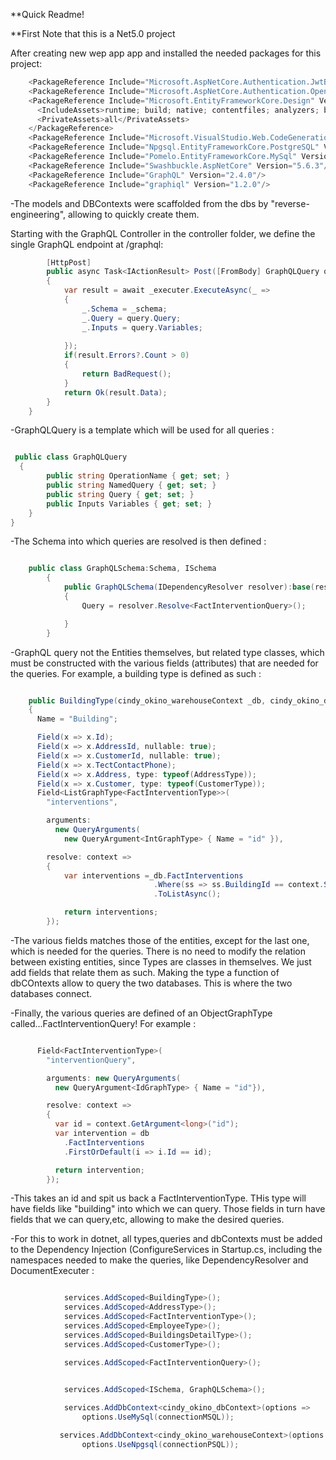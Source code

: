 **Quick Readme!

**First Note that this is a Net5.0 project

After creating new wep app app and installed the needed packages for this project:

```C#
    <PackageReference Include="Microsoft.AspNetCore.Authentication.JwtBearer" Version="5.0.0" NoWarn="NU1605"/>
    <PackageReference Include="Microsoft.AspNetCore.Authentication.OpenIdConnect" Version="5.0.0" NoWarn="NU1605"/>
    <PackageReference Include="Microsoft.EntityFrameworkCore.Design" Version="5.0.0">
      <IncludeAssets>runtime; build; native; contentfiles; analyzers; buildtransitive</IncludeAssets>
      <PrivateAssets>all</PrivateAssets>
    </PackageReference>
    <PackageReference Include="Microsoft.VisualStudio.Web.CodeGeneration.Design" Version="5.0.0"/>
    <PackageReference Include="Npgsql.EntityFrameworkCore.PostgreSQL" Version="5.0.0-rc2"/>
    <PackageReference Include="Pomelo.EntityFrameworkCore.MySql" Version="5.0.0-alpha.1"/>
    <PackageReference Include="Swashbuckle.AspNetCore" Version="5.6.3"/>
    <PackageReference Include="GraphQL" Version="2.4.0"/>
    <PackageReference Include="graphiql" Version="1.2.0"/>
```

-The models and DBContexts were scaffolded from the dbs by "reverse-engineering", allowing to quickly create them.

Starting with the GraphQL Controller in the controller folder, we define the single GraphQL endpoint at /graphql:

```C#
        [HttpPost]
        public async Task<IActionResult> Post([FromBody] GraphQLQuery query)
        {
            var result = await _executer.ExecuteAsync(_ =>
            {
                _.Schema = _schema;
                _.Query = query.Query;
                _.Inputs = query.Variables;
                
            });
            if(result.Errors?.Count > 0)
            {
                return BadRequest();
            }
            return Ok(result.Data);
        }
    }
```

-GraphQLQuery is a template which will be used for all queries :

```C#

 public class GraphQLQuery
  {
        public string OperationName { get; set; }
        public string NamedQuery { get; set; }
        public string Query { get; set; }
        public Inputs Variables { get; set; }
    }
}

```

-The Schema into which queries are resolved is then defined :

```C#

    public class GraphQLSchema:Schema, ISchema
        {
            public GraphQLSchema(IDependencyResolver resolver):base(resolver)
            {
                Query = resolver.Resolve<FactInterventionQuery>();

            }
        }
```

-GraphQL query not the Entities themselves, but related type classes, which must be constructed with the various fields (attributes)
that are needed for the queries. For example, a building type is defined as such :

```C#

    public BuildingType(cindy_okino_warehouseContext _db, cindy_okino_dbContext db)
    {
      Name = "Building";

      Field(x => x.Id);
      Field(x => x.AddressId, nullable: true);
      Field(x => x.CustomerId, nullable: true);
      Field(x => x.TectContactPhone);
      Field(x => x.Address, type: typeof(AddressType));
      Field(x => x.Customer, type: typeof(CustomerType));
      Field<ListGraphType<FactInterventionType>>(
        "interventions",

        arguments: 
          new QueryArguments(
            new QueryArgument<IntGraphType> { Name = "id" }),

        resolve: context => 
        {
            var interventions =_db.FactInterventions
                                .Where(ss => ss.BuildingId == context.Source.Id)
                                .ToListAsync();

            return interventions;
        });
```

-The various fields matches those of the entities, except for the last one, which is needed for the queries.
There is no need to modify the relation between existing entities, since Types are classes in themselves. We just add
fields that relate them as such. Making the type a function of dbCOntexts allow to query the two databases. This
is where the two databases connect.

-Finally, the various queries are defined of an ObjectGraphType called...FactInterventionQuery! For example :

```C#

      Field<FactInterventionType>(
        "interventionQuery",

        arguments: new QueryArguments(
          new QueryArgument<IdGraphType> { Name = "id"}),

        resolve: context =>
        {
          var id = context.GetArgument<long>("id");
          var intervention = db
            .FactInterventions
            .FirstOrDefault(i => i.Id == id);

          return intervention;
        });
```

-This takes an id and spit us back a FactInterventionType. THis type will have fields like "building" into which we can query. Those fields in turn 
have fields that we can query,etc, allowing to make the desired queries.

-For this to work in dotnet, all types,queries and dbContexts must be added to the Dependency Injection (ConfigureServices in Startup.cs, including the namespaces needed to make the queries, 
like DependencyResolver and DocumentExecuter :

```C#

            services.AddScoped<BuildingType>();
            services.AddScoped<AddressType>();
            services.AddScoped<FactInterventionType>();
            services.AddScoped<EmployeeType>();
            services.AddScoped<BuildingsDetailType>();
            services.AddScoped<CustomerType>();

            services.AddScoped<FactInterventionQuery>();


            services.AddScoped<ISchema, GraphQLSchema>();
        
            services.AddDbContext<cindy_okino_dbContext>(options =>
                options.UseMySql(connectionMSQL));

           services.AddDbContext<cindy_okino_warehouseContext>(options => 
                options.UseNpgsql(connectionPSQL));
```







